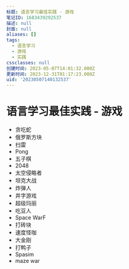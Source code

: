 ```yaml
---
标题: 语言学习最佳实践 - 游戏
笔记ID: 1683439292537
描述: null
封面: null
aliases: []
tags:
  - 语言学习
  - 游戏
  - 实践
cssclasses: null
创建时间: 2023-05-07T14:01:32.000Z
更新时间: 2023-12-31T01:17:23.000Z
uid: '20230507140132537'
---
```


# 语言学习最佳实践 - 游戏

- 贪吃蛇
- 俄罗斯方块
- 扫雷
- Pong
- 五子棋
- 2048
- 太空侵略者
- 坦克大战
- 炸弹人
- 井字游戏
- 超级玛丽
- 吃豆人
- Space WarF
- 打砖块
- 速度怪咖
- 大金刚
- 打鸭子
- Spasim
- maze war
